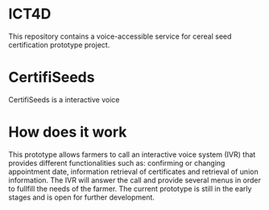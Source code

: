 # ICT4D
This repository contains a voice-accessible service for cereal seed certification prototype project.



# CertifiSeeds
CertifiSeeds is a interactive voice 


# How does it work
This prototype allows farmers to call an interactive voice system (IVR) that provides different functionalities such as: confirming or changing appointment date, information retrieval of certificates and retrieval of union information. The IVR will answer the call and provide several menus in order to fullfill the needs of the farmer. The current prototype is still in the early stages and is open for further development.
